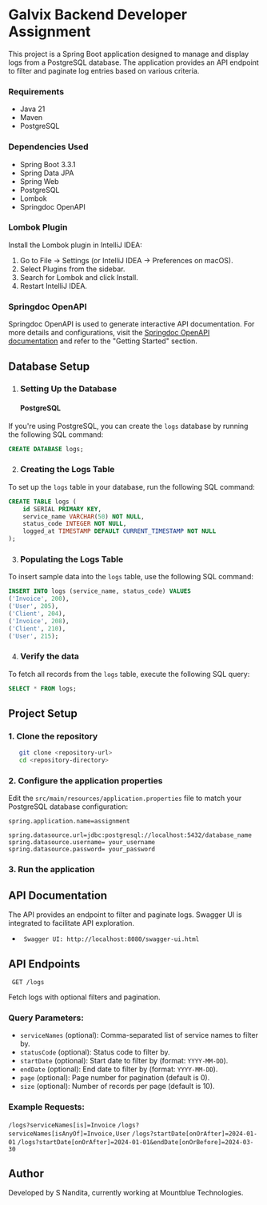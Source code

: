 # Galvix Backend Developer Assignment
This project is a Spring Boot application designed to manage and display logs from a PostgreSQL database. The application provides an API endpoint to filter and paginate log entries based on various criteria.

### Requirements
- Java 21
- Maven
- PostgreSQL

### Dependencies Used
- Spring Boot 3.3.1
- Spring Data JPA
- Spring Web
- PostgreSQL
- Lombok
- Springdoc OpenAPI

### Lombok Plugin
Install the Lombok plugin in IntelliJ IDEA:
1. Go to File -> Settings (or IntelliJ IDEA -> Preferences on macOS).
2. Select Plugins from the sidebar.
3. Search for Lombok and click Install.
4. Restart IntelliJ IDEA.

### Springdoc OpenAPI
Springdoc OpenAPI is used to generate interactive API documentation. For more details and configurations, visit the [Springdoc OpenAPI documentation](https://springdoc.org/) and refer to the "Getting Started" section.

## Database Setup
1. ### Setting Up the Database
   #### PostgreSQL
If you're using PostgreSQL, you can create the `logs` database by running the following SQL command:

```sql
CREATE DATABASE logs;
```

2. ### Creating the Logs Table
To set up the `logs` table in your database, run the following SQL command:

```sql
CREATE TABLE logs (
    id SERIAL PRIMARY KEY,
    service_name VARCHAR(50) NOT NULL,
    status_code INTEGER NOT NULL,
    logged_at TIMESTAMP DEFAULT CURRENT_TIMESTAMP NOT NULL
);
```

3. ### Populating the Logs Table
To insert sample data into the `logs` table, use the following SQL command:

```sql
INSERT INTO logs (service_name, status_code) VALUES 
('Invoice', 200), 
('User', 205),
('Client', 204),
('Invoice', 208), 
('Client', 210),
('User', 215);
```
4. ### Verify the data
To fetch all records from the `logs` table, execute the following SQL query:

```sql
SELECT * FROM logs;
```
## Project Setup
### 1. Clone the repository

```bash
   git clone <repository-url>
   cd <repository-directory>
```
### 2. Configure the application properties
Edit the `src/main/resources/application.properties` file to match your PostgreSQL database configuration:

```properties
spring.application.name=assignment

spring.datasource.url=jdbc:postgresql://localhost:5432/database_name
spring.datasource.username= your_username
spring.datasource.password= your_password
```
### 3. Run the application

## API Documentation
The API provides an endpoint to filter and paginate logs. Swagger UI is integrated to facilitate API exploration.

- ` Swagger UI: http://localhost:8080/swagger-ui.html`

## API Endpoints
` GET /logs`

Fetch logs with optional filters and pagination.

### Query Parameters:
- `serviceNames` (optional): Comma-separated list of service names to filter by.
- `statusCode` (optional): Status code to filter by.
- `startDate` (optional): Start date to filter by (format: `YYYY-MM-DD`).
- `endDate` (optional): End date to filter by (format: `YYYY-MM-DD`).
- `page` (optional): Page number for pagination (default is 0).
- `size` (optional): Number of records per page (default is 10).

### Example Requests: 
`/logs?serviceNames[is]=Invoice`
`/logs?serviceNames[isAnyOf]=Invoice,User`
`/logs?startDate[onOrAfter]=2024-01-01`
`/logs?startDate[onOrAfter]=2024-01-01&endDate[onOrBefore]=2024-03-30`

## Author
Developed by S Nandita, currently working at Mountblue Technologies.
